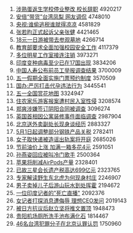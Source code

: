 1. [涉熟蛋返生学校停业整改 校长辞职](http://www.baidu.com/baidu?cl=3&tn=SE_baiduhomet8_jmjb7mjw&rsv_dl=fyb_top&fr=top1000&wd=%C9%E6%CA%EC%B5%B0%B7%B5%C9%FA%D1%A7%D0%A3%CD%A3%D2%B5%D5%FB%B8%C4%20%D0%A3%B3%A4%B4%C7%D6%B0) 4920217
1. [安倍“带货”台湾凤梨 网友调侃](http://www.baidu.com/baidu?cl=3&tn=SE_baiduhomet8_jmjb7mjw&rsv_dl=fyb_top&fr=top1000&wd=%B0%B2%B1%B6%A1%B0%B4%F8%BB%F5%A1%B1%CC%A8%CD%E5%B7%EF%C0%E6%20%CD%F8%D3%D1%B5%F7%D9%A9) 4748010
1. [央视:谁偷逃税谁就得凉凉](http://www.baidu.com/baidu?cl=3&tn=SE_baiduhomet8_jmjb7mjw&rsv_dl=fyb_top&fr=top1000&wd=%D1%EB%CA%D3%3A%CB%AD%CD%B5%CC%D3%CB%B0%CB%AD%BE%CD%B5%C3%C1%B9%C1%B9) 4581829
1. [张若昀正式起诉父亲张健](http://www.baidu.com/baidu?cl=3&tn=SE_baiduhomet8_jmjb7mjw&rsv_dl=fyb_top&fr=top1000&wd=%D5%C5%C8%F4%EA%C0%D5%FD%CA%BD%C6%F0%CB%DF%B8%B8%C7%D7%D5%C5%BD%A1) 4421465
1. [18元一日游被带去参观墓地](http://www.baidu.com/baidu?cl=3&tn=SE_baiduhomet8_jmjb7mjw&rsv_dl=fyb_top&fr=top1000&wd=18%D4%AA%D2%BB%C8%D5%D3%CE%B1%BB%B4%F8%C8%A5%B2%CE%B9%DB%C4%B9%B5%D8) 4266714
1. [教育部要求全面加强校园安全工作](http://www.baidu.com/baidu?cl=3&tn=SE_baiduhomet8_jmjb7mjw&rsv_dl=fyb_top&fr=top1000&wd=%BD%CC%D3%FD%B2%BF%D2%AA%C7%F3%C8%AB%C3%E6%BC%D3%C7%BF%D0%A3%D4%B0%B0%B2%C8%AB%B9%A4%D7%F7) 4117379
1. [多位明星工作室接连注销](http://www.baidu.com/baidu?cl=3&tn=SE_baiduhomet8_jmjb7mjw&rsv_dl=fyb_top&fr=top1000&wd=%B6%E0%CE%BB%C3%F7%D0%C7%B9%A4%D7%F7%CA%D2%BD%D3%C1%AC%D7%A2%CF%FA) 3973271
1. [印度变种病毒至少已在17国出现](http://www.baidu.com/baidu?cl=3&tn=SE_baiduhomet8_jmjb7mjw&rsv_dl=fyb_top&fr=top1000&wd=%D3%A1%B6%C8%B1%E4%D6%D6%B2%A1%B6%BE%D6%C1%C9%D9%D2%D1%D4%DA17%B9%FA%B3%F6%CF%D6) 3834206
1. [中国人寿公布前员工举报调查结果](http://www.baidu.com/baidu?cl=3&tn=SE_baiduhomet8_jmjb7mjw&rsv_dl=fyb_top&fr=top1000&wd=%D6%D0%B9%FA%C8%CB%CA%D9%B9%AB%B2%BC%C7%B0%D4%B1%B9%A4%BE%D9%B1%A8%B5%F7%B2%E9%BD%E1%B9%FB) 3700009
1. [五一假期全面实施门票预约制度](http://www.baidu.com/baidu?cl=3&tn=SE_baiduhomet8_jmjb7mjw&rsv_dl=fyb_top&fr=top1000&wd=%CE%E5%D2%BB%BC%D9%C6%DA%C8%AB%C3%E6%CA%B5%CA%A9%C3%C5%C6%B1%D4%A4%D4%BC%D6%C6%B6%C8) 3570509
1. [国办:严厉打击代孕违法行为](http://www.baidu.com/baidu?cl=3&tn=SE_baiduhomet8_jmjb7mjw&rsv_dl=fyb_top&fr=top1000&wd=%B9%FA%B0%EC%3A%D1%CF%C0%F7%B4%F2%BB%F7%B4%FA%D4%D0%CE%A5%B7%A8%D0%D0%CE%AA) 3445541
1. [五一全国赏花地图](http://www.baidu.com/baidu?cl=3&tn=SE_baiduhomet8_jmjb7mjw&rsv_dl=fyb_top&fr=top1000&wd=%CE%E5%D2%BB%C8%AB%B9%FA%C9%CD%BB%A8%B5%D8%CD%BC) 3324947
1. [住农家乐游客报案遭村民入室性侵](http://www.baidu.com/baidu?cl=3&tn=SE_baiduhomet8_jmjb7mjw&rsv_dl=fyb_top&fr=top1000&wd=%D7%A1%C5%A9%BC%D2%C0%D6%D3%CE%BF%CD%B1%A8%B0%B8%D4%E2%B4%E5%C3%F1%C8%EB%CA%D2%D0%D4%C7%D6) 3208574
1. [郑爽涉嫌签订阴阳合同被调查](http://www.baidu.com/baidu?cl=3&tn=SE_baiduhomet8_jmjb7mjw&rsv_dl=fyb_top&fr=top1000&wd=%D6%A3%CB%AC%C9%E6%CF%D3%C7%A9%B6%A9%D2%F5%D1%F4%BA%CF%CD%AC%B1%BB%B5%F7%B2%E9) 3096274
1. [英国首相因公寓装修事件面临调查](http://www.baidu.com/baidu?cl=3&tn=SE_baiduhomet8_jmjb7mjw&rsv_dl=fyb_top&fr=top1000&wd=%D3%A2%B9%FA%CA%D7%CF%E0%D2%F2%B9%AB%D4%A2%D7%B0%D0%DE%CA%C2%BC%FE%C3%E6%C1%D9%B5%F7%B2%E9) 2987904
1. [北京送外卖副处长现身谈经历](http://www.baidu.com/baidu?cl=3&tn=SE_baiduhomet8_jmjb7mjw&rsv_dl=fyb_top&fr=top1000&wd=%B1%B1%BE%A9%CB%CD%CD%E2%C2%F4%B8%B1%B4%A6%B3%A4%CF%D6%C9%ED%CC%B8%BE%AD%C0%FA) 2883327
1. [5月1日起调整部分钢铁产品关税](http://www.baidu.com/baidu?cl=3&tn=SE_baiduhomet8_jmjb7mjw&rsv_dl=fyb_top&fr=top1000&wd=5%D4%C21%C8%D5%C6%F0%B5%F7%D5%FB%B2%BF%B7%D6%B8%D6%CC%FA%B2%FA%C6%B7%B9%D8%CB%B0) 2782411
1. [女子取快递被造谣出轨案将开庭](http://www.baidu.com/baidu?cl=3&tn=SE_baiduhomet8_jmjb7mjw&rsv_dl=fyb_top&fr=top1000&wd=%C5%AE%D7%D3%C8%A1%BF%EC%B5%DD%B1%BB%D4%EC%D2%A5%B3%F6%B9%EC%B0%B8%BD%AB%BF%AA%CD%A5) 2685026
1. [节前油价上涨 加满一箱多花4元](http://www.baidu.com/baidu?cl=3&tn=SE_baiduhomet8_jmjb7mjw&rsv_dl=fyb_top&fr=top1000&wd=%BD%DA%C7%B0%D3%CD%BC%DB%C9%CF%D5%C7%20%BC%D3%C2%FA%D2%BB%CF%E4%B6%E0%BB%A84%D4%AA) 2591051
1. [孙燕姿回应被叫冷门歌手](http://www.baidu.com/baidu?cl=3&tn=SE_baiduhomet8_jmjb7mjw&rsv_dl=fyb_top&fr=top1000&wd=%CB%EF%D1%E0%D7%CB%BB%D8%D3%A6%B1%BB%BD%D0%C0%E4%C3%C5%B8%E8%CA%D6) 2500364
1. [苹果将削减AirPods产量](http://www.baidu.com/baidu?cl=3&tn=SE_baiduhomet8_jmjb7mjw&rsv_dl=fyb_top&fr=top1000&wd=%C6%BB%B9%FB%BD%AB%CF%F7%BC%F5AirPods%B2%FA%C1%BF) 2328401
1. [已故三星会长遗产税高达699亿元](http://www.baidu.com/baidu?cl=3&tn=SE_baiduhomet8_jmjb7mjw&rsv_dl=fyb_top&fr=top1000&wd=%D2%D1%B9%CA%C8%FD%D0%C7%BB%E1%B3%A4%D2%C5%B2%FA%CB%B0%B8%DF%B4%EF699%D2%DA%D4%AA) 2323765
1. [专家解读野生东北虎为何现身村庄](http://www.baidu.com/baidu?cl=3&tn=SE_baiduhomet8_jmjb7mjw&rsv_dl=fyb_top&fr=top1000&wd=%D7%A8%BC%D2%BD%E2%B6%C1%D2%B0%C9%FA%B6%AB%B1%B1%BB%A2%CE%AA%BA%CE%CF%D6%C9%ED%B4%E5%D7%AF) 2246907
1. [男子卖掉儿子后游山玩水到处挥霍](http://www.baidu.com/baidu?cl=3&tn=SE_baiduhomet8_jmjb7mjw&rsv_dl=fyb_top&fr=top1000&wd=%C4%D0%D7%D3%C2%F4%B5%F4%B6%F9%D7%D3%BA%F3%D3%CE%C9%BD%CD%E6%CB%AE%B5%BD%B4%A6%BB%D3%BB%F4) 2194672
1. [一位印度记者的"死亡直播"](http://www.baidu.com/baidu?cl=3&tn=SE_baiduhomet8_jmjb7mjw&rsv_dl=fyb_top&fr=top1000&wd=%D2%BB%CE%BB%D3%A1%B6%C8%BC%C7%D5%DF%B5%C4%22%CB%C0%CD%F6%D6%B1%B2%A5%22) 2092376
1. [女记者打探消息遭侮辱 理想CEO发问](http://www.baidu.com/baidu?cl=3&tn=SE_baiduhomet8_jmjb7mjw&rsv_dl=fyb_top&fr=top1000&wd=%C5%AE%BC%C7%D5%DF%B4%F2%CC%BD%CF%FB%CF%A2%D4%E2%CE%EA%C8%E8%20%C0%ED%CF%EBCEO%B7%A2%CE%CA) 2019143
1. [被日方抗议后赵立坚将推文置顶](http://www.baidu.com/baidu?cl=3&tn=SE_baiduhomet8_jmjb7mjw&rsv_dl=fyb_top&fr=top1000&wd=%B1%BB%C8%D5%B7%BD%BF%B9%D2%E9%BA%F3%D5%D4%C1%A2%BC%E1%BD%AB%CD%C6%CE%C4%D6%C3%B6%A5) 1948473
1. [贵阳机场厕所洗手池布满化石](http://www.baidu.com/baidu?cl=3&tn=SE_baiduhomet8_jmjb7mjw&rsv_dl=fyb_top&fr=top1000&wd=%B9%F3%D1%F4%BB%FA%B3%A1%B2%DE%CB%F9%CF%B4%CA%D6%B3%D8%B2%BC%C2%FA%BB%AF%CA%AF) 1814467
1. [46名台湾犯罪分子在北京认罪认罚](http://www.baidu.com/baidu?cl=3&tn=SE_baiduhomet8_jmjb7mjw&rsv_dl=fyb_top&fr=top1000&wd=46%C3%FB%CC%A8%CD%E5%B7%B8%D7%EF%B7%D6%D7%D3%D4%DA%B1%B1%BE%A9%C8%CF%D7%EF%C8%CF%B7%A3) 1750960